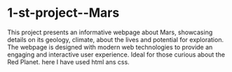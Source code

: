 # 1-st-project--Mars
This project presents an informative webpage about Mars, showcasing details on its geology, climate, about the lives and potential for exploration. The webpage is designed with modern web technologies to provide an engaging and interactive user experience. Ideal for those curious about the Red Planet.
here I have used html ans css.

